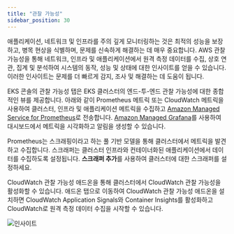 ```yaml
---
title: "관찰 가능성"
sidebar_position: 30
---
```


애플리케이션, 네트워크 및 인프라를 주의 깊게 모니터링하는 것은 최적의 성능을 보장하고, 병목 현상을 식별하며, 문제를 신속하게 해결하는 데 매우 중요합니다.
AWS 관찰 가능성을 통해 네트워크, 인프라 및 애플리케이션에서 원격 측정 데이터를 수집, 상호 연관, 집계 및 분석하여 시스템의 동작, 성능 및 상태에 대한 인사이트를 얻을 수 있습니다. 이러한 인사이트는 문제를 더 빠르게 감지, 조사 및 해결하는 데 도움이 됩니다.

EKS 콘솔의 관찰 가능성 탭은 EKS 클러스터의 엔드-투-엔드 관찰 가능성에 대한 종합적인 뷰를 제공합니다. 아래와 같이 Prometheus 메트릭 또는 CloudWatch 메트릭을 사용하여 클러스터, 인프라 및 애플리케이션 메트릭을 수집하고 [Amazon Managed Service for Prometheus](https://aws.amazon.com/prometheus/)로 전송합니다. [Amazon Managed Grafana](https://aws.amazon.com/grafana/)를 사용하여 대시보드에서 메트릭을 시각화하고 알림을 생성할 수 있습니다.

Prometheus는 스크래핑이라고 하는 풀 기반 모델을 통해 클러스터에서 메트릭을 발견하고 수집합니다. 스크래퍼는 클러스터 인프라와 컨테이너화된 애플리케이션에서 데이터를 수집하도록 설정됩니다. **스크래퍼 추가**를 사용하여 클러스터에 대한 스크래퍼를 설정하세요.

CloudWatch 관찰 가능성 애드온을 통해 클러스터에서 CloudWatch 관찰 가능성을 활성화할 수 있습니다. 애드온 탭으로 이동하여 CloudWatch 관찰 가능성 애드온을 설치하면 CloudWatch Application Signals와 Container Insights를 활성화하고 CloudWatch로 원격 측정 데이터 수집을 시작할 수 있습니다.

![인사이트](/img/resource-view/observability-view.jpg)